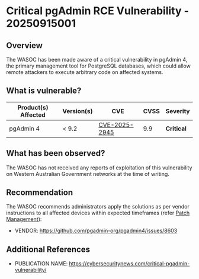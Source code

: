 # Critical pgAdmin RCE Vulnerability - 20250915001

## Overview
The WASOC has been made aware of a critical vulnerability in pgAdmin 4, the primary management tool for PostgreSQL databases, which could allow remote attackers to execute arbitrary code on affected systems.

## What is vulnerable?

| Product(s) Affected | Version(s) | CVE                                                                                                                                      | CVSS         | Severity                                                       |
| ------------------- | ---------- | ---------------------------------------------------------------------------------------------------------------------------------------- | ------------ | -------------------------------------------------------------- |
|pgAdmin 4    | < 9.2   | [CVE-2025-2945](https://nvd.nist.gov/vuln/detail/CVE-xxxx-xxxxx)                                                                        | 9.9         | **Critical**                                   |


## What has been observed?

The WASOC has not received any reports of exploitation of this vulnerability on Western Australian Government networks at the time of writing.

## Recommendation

The WASOC recommends administrators apply the solutions as per vendor instructions to all affected devices within expected timeframes (refer [Patch Management](../guidelines/patch-management.md)):

- VENDOR: <https://github.com/pgadmin-org/pgadmin4/issues/8603>

## Additional References

- PUBLICATION NAME: <https://cybersecuritynews.com/critical-pgadmin-vulnerability/>
